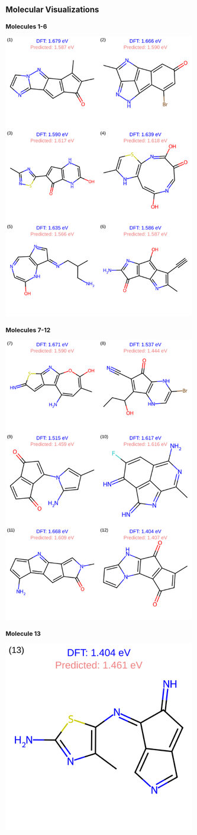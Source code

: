 ## Molecular Visualizations

### Molecules 1-6
![grid_page1](./grid_page1%20(2).svg)

### Molecules 7-12
![grid_page2](./grid_page2%20(2).svg)

### Molecule 13
![index13](./index13%20(2).svg)
